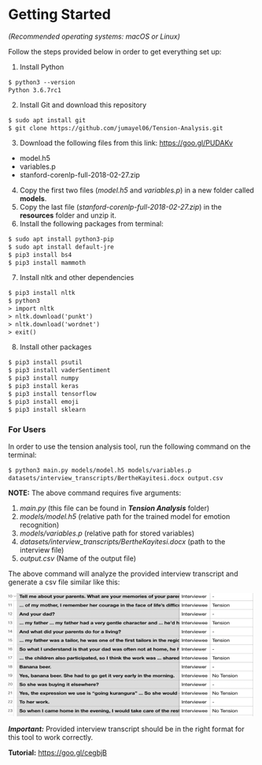 # Getting Started

*(Recommended operating systems: macOS or Linux)*

Follow the steps provided below in order to get everything set up:

1. Install Python
```console
$ python3 --version
Python 3.6.7rc1
```
2. Install Git and download this repository
```console
$ sudo apt install git
$ git clone https://github.com/jumayel06/Tension-Analysis.git
```
3. Download the following files from this link: https://goo.gl/PUDAKv
* model.h5
* variables.p
* stanford-corenlp-full-2018-02-27.zip

4. Copy the first two files (*model.h5* and *variables.p*) in a new folder called **models**.
5. Copy the last file (*stanford-corenlp-full-2018-02-27.zip*) in the **resources** folder and unzip it.
6. Install the following packages from terminal:
```console
$ sudo apt install python3-pip
$ sudo apt install default-jre
$ pip3 install bs4
$ pip3 install mammoth
```
7. Install nltk and other dependencies
```
$ pip3 install nltk
$ python3
> import nltk
> nltk.download('punkt')
> nltk.download('wordnet')
> exit()
```
8. Install other packages
```
$ pip3 install psutil
$ pip3 install vaderSentiment
$ pip3 install numpy
$ pip3 install keras
$ pip3 install tensorflow
$ pip3 install emoji
$ pip3 install sklearn
```


### For Users
In order to use the tension analysis tool, run the following command on
the terminal:


```console
$ python3 main.py models/model.h5 models/variables.p datasets/interview_transcripts/BertheKayitesi.docx output.csv
```

**NOTE:**
The above command requires five arguments:

1. *main.py* (this file can be found in ***Tension Analysis*** folder)
2. *models/model.h5* (relative path for the trained model for emotion recognition)
3. *models/variables.p* (relative path for stored variables)
4. *datasets/interview_transcripts/BertheKayitesi.docx* (path to the interview file)
5. *output.csv* (Name of the output file)

The above command will analyze the provided interview transcript and generate
a csv file similar like this:

<img src="sample.png" width="500" height="250" />


***Important:*** Provided interview transcript should be in the right
format for this tool to work correctly.


**Tutorial:** https://goo.gl/cegbjB